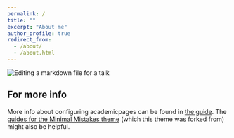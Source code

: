 ```yaml
---
permalink: /
title: ""
excerpt: "About me"
author_profile: true
redirect_from: 
  - /about/
  - /about.html
---
```









![Editing a markdown file for a talk](/images/editing-talk.png)

For more info
------
More info about configuring academicpages can be found in [the guide](https://academicpages.github.io/markdown/). The [guides for the Minimal Mistakes theme](https://mmistakes.github.io/minimal-mistakes/docs/configuration/) (which this theme was forked from) might also be helpful.
